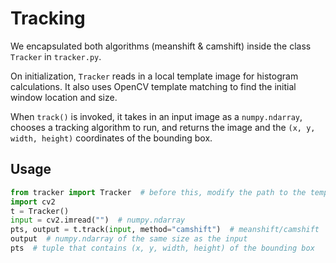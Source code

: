 # Tracking

We encapsulated both algorithms (meanshift & camshift) inside the class `Tracker` in `tracker.py`.

On initialization, `Tracker` reads in a local template image for histogram calculations. It also uses OpenCV template matching to find the initial window location and size.

When `track()` is invoked, it takes in an input image as a `numpy.ndarray`, chooses a tracking algorithm to run, and returns the image and the `(x, y, width, height)` coordinates of the bounding box.

## Usage

```python
from tracker import Tracker  # before this, modify the path to the template image in Tracker
import cv2
t = Tracker()
input = cv2.imread("")  # numpy.ndarray
pts, output = t.track(input, method="camshift")  # meanshift/camshift
output  # numpy.ndarray of the same size as the input
pts  # tuple that contains (x, y, width, height) of the bounding box
```
